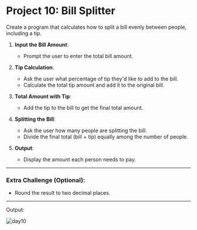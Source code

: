 # Project 10: Bill Splitter

Create a program that calculates how to split a bill evenly between people, including a tip.

1. **Input the Bill Amount**:
   - Prompt the user to enter the total bill amount.

2. **Tip Calculation**:
   - Ask the user what percentage of tip they'd like to add to the bill.
   - Calculate the total tip amount and add it to the original bill.

3. **Total Amount with Tip**:
   - Add the tip to the bill to get the final total amount.

4. **Splitting the Bill**:
   - Ask the user how many people are splitting the bill.
   - Divide the final total (bill + tip) equally among the number of people.

5. **Output**:
   - Display the amount each person needs to pay.

---

### Extra Challenge (Optional):
- Round the result to two decimal places.

---
Output:

![day10](https://github.com/user-attachments/assets/060d9774-fcf0-400a-9b8d-41b6ea257cb2)
